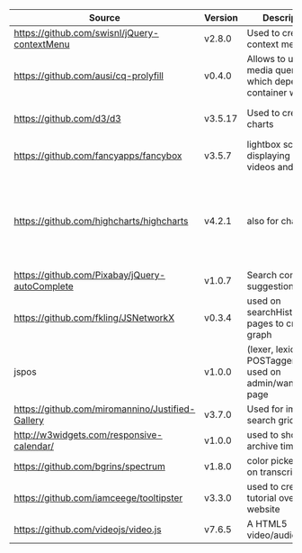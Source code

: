 | Source | Version | Description | Note |
|----------------------------------------------|---------|--------------------------------------------------------------|------------------------------------------------------------------------------------------|
| https://github.com/swisnl/jQuery-contextMenu | v2.8.0 | Used to create context menu |  |
| https://github.com/ausi/cq-prolyfill | v0.4.0 | Allows to use media queries which depends of container width |  |
| https://github.com/d3/d3 | v3.5.17 | Used to create charts | NEW VERSION AVAILABLE |
| https://github.com/fancyapps/fancybox | v3.5.7 | lightbox script for displaying images, videos and more |  |
| https://github.com/highcharts/highcharts | v4.2.1 | also for charts | NEW VERSION AVAILABLE, should be replaced by PrimeFaces ChartJS |
| https://github.com/Pixabay/jQuery-autoComplete | v1.0.7 | Search completion suggestion |  |
| https://github.com/fkling/JSNetworkX | v0.3.4 | used on searchHistory pages to create a graph | probably can be replaced by d3js |
| jspos | v1.0.0 | (lexer, lexicon, POSTagger) - used on admin/wanderer.jsf page |  |
| https://github.com/miromannino/Justified-Gallery | v3.7.0 | Used for images search grid |  |
| http://w3widgets.com/responsive-calendar/ | v1.0.0 | used to show archive timeline |  |
| https://github.com/bgrins/spectrum | v1.8.0 | color picker, used on transcript page |  |
| https://github.com/iamceege/tooltipster | v3.3.0 | used to create tutorial over website | NEW VERSION AVAILABLE |
| https://github.com/videojs/video.js | v7.6.5 | A HTML5 video/audio player |  |
